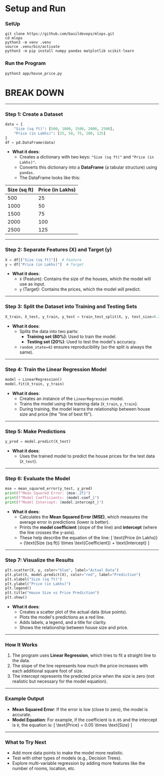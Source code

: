 # Setup and Run
### SetUp
```
git clone https://github.com/basildevops/mlops.git
cd mlops
python3 -m venv .venv
source .venv/bin/activate
python3 -m pip install numpy pandas matplotlib scikit-learn
```

### Run the Program
```
python3 app/house_price.py
```



# BREAK DOWN
---

### **Step 1: Create a Dataset**
```python
data = {
    "Size (sq ft)": [500, 1000, 1500, 2000, 2500],
    "Price (in Lakhs)": [25, 50, 75, 100, 125]
}
df = pd.DataFrame(data)
```
- **What it does**: 
  - Creates a dictionary with two keys: `"Size (sq ft)"` and `"Price (in Lakhs)"`.
  - Converts this dictionary into a **DataFrame** (a tabular structure) using `pandas`. 
  - The DataFrame looks like this:

| Size (sq ft) | Price (in Lakhs) |
|--------------|------------------|
| 500          | 25               |
| 1000         | 50               |
| 1500         | 75               |
| 2000         | 100              |
| 2500         | 125              |

---

### **Step 2: Separate Features (X) and Target (y)**
```python
X = df[["Size (sq ft)"]]  # Feature
y = df["Price (in Lakhs)"]  # Target
```
- **What it does**:
  - `X` (Feature): Contains the size of the houses, which the model will use as input.
  - `y` (Target): Contains the prices, which the model will predict.

---

### **Step 3: Split the Dataset into Training and Testing Sets**
```python
X_train, X_test, y_train, y_test = train_test_split(X, y, test_size=0.2, random_state=42)
```
- **What it does**:
  - Splits the data into two parts:
    - **Training set (80%)**: Used to train the model.
    - **Testing set (20%)**: Used to test the model's accuracy.
  - `random_state=42` ensures reproducibility (so the split is always the same).

---

### **Step 4: Train the Linear Regression Model**
```python
model = LinearRegression()
model.fit(X_train, y_train)
```
- **What it does**:
  - Creates an instance of the `LinearRegression` model.
  - Trains the model using the training data (`X_train`, `y_train`).
  - During training, the model learns the relationship between house size and price (the "line of best fit").

---

### **Step 5: Make Predictions**
```python
y_pred = model.predict(X_test)
```
- **What it does**:
  - Uses the trained model to predict the house prices for the test data (`X_test`).

---

### **Step 6: Evaluate the Model**
```python
mse = mean_squared_error(y_test, y_pred)
print(f"Mean Squared Error: {mse:.2f}")
print(f"Model Coefficients: {model.coef_}")
print(f"Model Intercept: {model.intercept_}")
```
- **What it does**:
  - Calculates the **Mean Squared Error (MSE)**, which measures the average error in predictions (lower is better).
  - Prints the **model coefficient** (slope of the line) and **intercept** (where the line crosses the y-axis).
  - These help describe the equation of the line: 
    \[
    \text{Price (in Lakhs)} = (\text{Size (sq ft)} \times \text{Coefficient}) + \text{Intercept}
    \]

---

### **Step 7: Visualize the Results**
```python
plt.scatter(X, y, color="blue", label="Actual Data")
plt.plot(X, model.predict(X), color="red", label="Prediction")
plt.xlabel("Size (sq ft)")
plt.ylabel("Price (in Lakhs)")
plt.legend()
plt.title("House Size vs Price Prediction")
plt.show()
```
- **What it does**:
  - Creates a scatter plot of the actual data (blue points).
  - Plots the model's predictions as a red line.
  - Adds labels, a legend, and a title for clarity.
  - Shows the relationship between house size and price.

---

### **How It Works**
1. The program uses **Linear Regression**, which tries to fit a straight line to the data.
2. The slope of the line represents how much the price increases with each additional square foot of size.
3. The intercept represents the predicted price when the size is zero (not realistic but necessary for the model equation).

---

### Example Output
- **Mean Squared Error**: If the error is low (close to zero), the model is accurate.
- **Model Equation**: For example, if the coefficient is `0.05` and the intercept is `0`, the equation is:
  \[
  \text{Price} = 0.05 \times \text{Size}
  \]

---

### What to Try Next
- Add more data points to make the model more realistic.
- Test with other types of models (e.g., Decision Trees).
- Explore multi-variable regression by adding more features like the number of rooms, location, etc.
